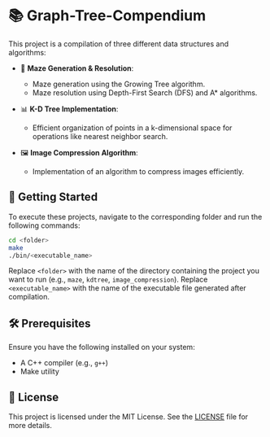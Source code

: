 # 📚 Graph-Tree-Compendium

This project is a compilation of three different data structures and algorithms:

- 🌳 **Maze Generation & Resolution**:
  - Maze generation using the Growing Tree algorithm.
  - Maze resolution using Depth-First Search (DFS) and A\* algorithms.

- 📊 **K-D Tree Implementation**:
  - Efficient organization of points in a k-dimensional space for operations like nearest neighbor search.

- 🖼️ **Image Compression Algorithm**:
  - Implementation of an algorithm to compress images efficiently.

## 🚀 Getting Started

To execute these projects, navigate to the corresponding folder and run the following commands:

```sh
cd <folder>
make
./bin/<executable_name>
```

Replace `<folder>` with the name of the directory containing the project you want to run (e.g., `maze`, `kdtree`, `image_compression`). Replace `<executable_name>` with the name of the executable file generated after compilation.

## 🛠️ Prerequisites

Ensure you have the following installed on your system:
- A C++ compiler (e.g., `g++`)
- Make utility

## 📄 License

This project is licensed under the MIT License. See the [LICENSE](LICENSE) file for more details.